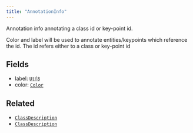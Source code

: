 ```yaml
---
title: "AnnotationInfo"
---
```


Annotation info annotating a class id or key-point id.

Color and label will be used to annotate entities/keypoints which reference the id.
The id refers either to a class or key-point id

## Fields

* label: [`Utf8`](../datatypes/utf8.md)
* color: [`Color`](../datatypes/color.md)


## Related

* [`ClassDescription`](../datatypes/class_description.md)
* [`ClassDescription`](../datatypes/class_description.md)
